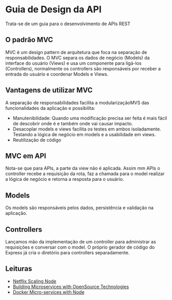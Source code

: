 # Guia de Design da API

Trata-se de um guia para o desenvolvimento de APIs REST

## O padrão MVC

MVC é um design pattern de arquitetura que foca na separação de responsabilidades. O MVC separa os dados de negócio (Models) da interface do usuário (Views) e usa um componente para ligá-los (Controllers), normalmente os controllers são responsáveis por receber a entrada do usuário e coordenar Models e Views.

## Vantagens de utilizar MVC

A separação de responsabilidades facilita a modularizaçãoMVS das funcionalidades da aplicação e possibilita:

+ Manutenibilidade: Quando uma modificação precisa ser feita é mais fácil de descobrir onde é e também onde vai causar impacto.
+ Desacoplar models e views facilita os testes em ambos isoladamente. Testando a lógica de negócio em models e a usabilidade em views.
+ Reutilização de código

## MVC em API

Nota-se que para APIs, a parte da view não é aplicada. Assim mm APIs o controller recebe a requisição da rota, faz a chamada para o model realizar a lógica de negócio e retorna a resposta para o usuário.
## Models

Os models são responsáveis pelos dados, persistência e validação na aplicação.

## Controllers

Lançamos mão da implementação de um controller para administrar as requisições e conversar com o model. O próprio gerador de código do Express
já cria o diretório para controllers separadamente.

## Leituras

+ [Netflix Scaling Node](https://medium.com/@nodejs/netflixandchill-how-netflix-scales-with-node-js-and-containers-cf63c0b92e57#.9bzn8wm4u)
+ [Building Microservices with OpenSource Technologies](http://www.developer.com/open/building-microservices-with-open-source-technologies.html)
+ [Docker Micro-services with Node](http://anandmanisankar.com/posts/docker-container-nginx-node-redis-example/)

